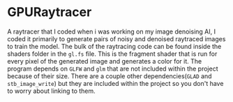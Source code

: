 # GPURaytracer
A raytracer that I coded when i was working on my image denoising AI, I coded it primarily to generate pairs of noisy and denoised raytraced images to train the model. The bulk of the raytracing code can be found inside the shaders folder in the `gl.fs` file. This is the fragment shader that is run for every pixel of the generated image and generates a color for it. The program depends on `GLFW` and `glm` that are not included within the project because of their size. There are a couple other dependencies(`GLAD` and `stb_image_write`) but they are included within the project so you don't have to worry about linking to them.